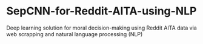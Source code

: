 # SepCNN-for-Reddit-AITA-using-NLP
Deep learning solution for moral decision-making using Reddit AITA data via web scrapping and natural language processing (NLP)
